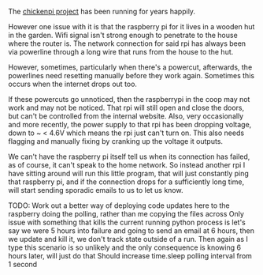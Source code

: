 The [chickenpi project](https://github.com/Arghnews/chickenpi) has been running for years happily.

However one issue with it is that the raspberry pi for it lives in a wooden hut in the garden.
Wifi signal isn't strong enough to penetrate to the house where the router is.
The network connection for said rpi has always been via powerline through a long wire that runs from the house to the hut.

However, sometimes, particularly when there's a powercut, afterwards, the powerlines need resetting manually before they work again. Sometimes this occurs when the internet drops out too.

If these powercuts go unnoticed, then the raspberrypi in the coop may not work and may not be noticed.
That rpi will still open and close the doors, but can't be controlled from the internal website.
Also, very occasionally and more recently, the power supply to that rpi has been dropping voltage, down to ~ < 4.6V which means the rpi just can't turn on.
This also needs flagging and manually fixing by cranking up the voltage it outputs.

We can't have the raspberry pi itself tell us when its connection has failed, as of course, it can't speak to the home network.
So instead another rpi I have sitting around will run this little program, that will just constantly ping that raspberry pi, and if the connection drops for a sufficiently long time, will start sending sporadic emails to us to let us know.

TODO:
Work out a better way of deploying code updates here to the raspberry doing the polling, rather than me copying the files across
Only issue with something that kills the current running python process is let's say we were 5 hours into failure and going to send an email at 6 hours, then we update and kill it, we don't track state outside of a run. Then again as I type this scenario is so unlikely and the only consequence is knowing 6 hours later, will just do that
Should increase time.sleep polling interval from 1 second
